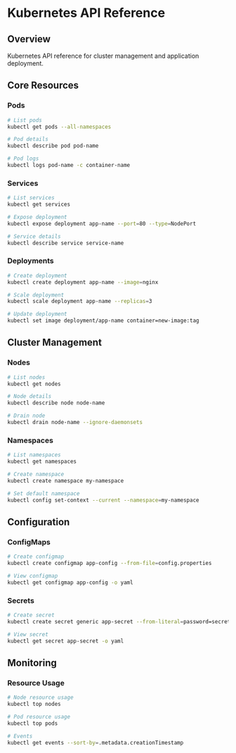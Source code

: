 # Kubernetes API Reference

## Overview
Kubernetes API reference for cluster management and application deployment.

## Core Resources

### Pods
```bash
# List pods
kubectl get pods --all-namespaces

# Pod details
kubectl describe pod pod-name

# Pod logs
kubectl logs pod-name -c container-name
```

### Services
```bash
# List services
kubectl get services

# Expose deployment
kubectl expose deployment app-name --port=80 --type=NodePort

# Service details
kubectl describe service service-name
```

### Deployments
```bash
# Create deployment
kubectl create deployment app-name --image=nginx

# Scale deployment
kubectl scale deployment app-name --replicas=3

# Update deployment
kubectl set image deployment/app-name container=new-image:tag
```

## Cluster Management

### Nodes
```bash
# List nodes
kubectl get nodes

# Node details
kubectl describe node node-name

# Drain node
kubectl drain node-name --ignore-daemonsets
```

### Namespaces
```bash
# List namespaces
kubectl get namespaces

# Create namespace
kubectl create namespace my-namespace

# Set default namespace
kubectl config set-context --current --namespace=my-namespace
```

## Configuration

### ConfigMaps
```bash
# Create configmap
kubectl create configmap app-config --from-file=config.properties

# View configmap
kubectl get configmap app-config -o yaml
```

### Secrets
```bash
# Create secret
kubectl create secret generic app-secret --from-literal=password=secret123

# View secret
kubectl get secret app-secret -o yaml
```

## Monitoring

### Resource Usage
```bash
# Node resource usage
kubectl top nodes

# Pod resource usage
kubectl top pods

# Events
kubectl get events --sort-by=.metadata.creationTimestamp
```
